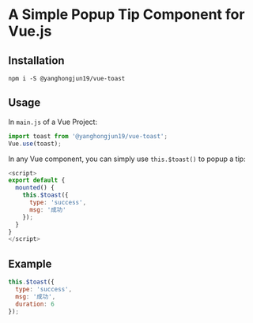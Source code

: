 # A Simple Popup Tip Component for Vue.js

## Installation
```
npm i -S @yanghongjun19/vue-toast
```

## Usage
In `main.js` of a Vue Project:
```javascript
import toast from '@yanghongjun19/vue-toast';
Vue.use(toast);
```

In any Vue component, you can simply use `this.$toast()` to popup a tip:
```javascript
<script>
export default {
  mounted() {
    this.$toast({
      type: 'success',
      msg: '成功'
    });
  }
}
</script>
```

## Example
```javascript
this.$toast({
  type: 'success',
  msg: '成功',
  duration: 6
});
```
